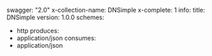 swagger: "2.0"
x-collection-name: DNSimple
x-complete: 1
info:
  title: DNSimple
  version: 1.0.0
schemes:
- http
produces:
- application/json
consumes:
- application/json